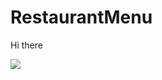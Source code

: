 # RestaurantMenu
Hi there 


<img src="https://github.com/stphncrt/RestaurantMenu/blob/0b1df8ec337a5a52f1cf3455de68eff55720053f/RestaurantMenu.gif"  />


